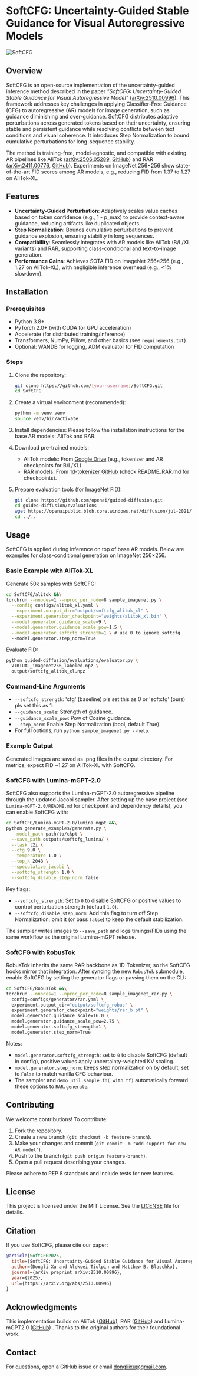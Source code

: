 # SoftCFG: Uncertainty-Guided Stable Guidance for Visual Autoregressive Models

![SoftCFG](assets/fig_1.png "SoftCFG")
## Overview

SoftCFG is an open-source implementation of the uncertainty-guided inference method described in the paper *"SoftCFG: Uncertainty-Guided Stable Guidance for Visual Autoregressive Model"* ([arXiv:2510.00996](https://arxiv.org/abs/2510.00996)). This framework addresses key challenges in applying Classifier-Free Guidance (CFG) to autoregressive (AR) models for image generation, such as guidance diminishing and over-guidance. SoftCFG distributes adaptive perturbations across generated tokens based on their uncertainty, ensuring stable and persistent guidance while resolving conflicts between text conditions and visual coherence. It introduces Step Normalization to bound cumulative perturbations for long-sequence stability.

The method is training-free, model-agnostic, and compatible with existing AR pipelines like AliTok ([arXiv:2506.05289](https://arxiv.org/abs/2506.05289), [GitHub](https://github.com/ali-vilab/alitok)) and RAR ([arXiv:2411.00776](https://arxiv.org/abs/2411.00776), [GitHub](https://github.com/bytedance/1d-tokenizer)). Experiments on ImageNet 256×256 show state-of-the-art FID scores among AR models, e.g., reducing FID from 1.37 to 1.27 on AliTok-XL.

## Features

- **Uncertainty-Guided Perturbation**: Adaptively scales value caches based on token confidence (e.g., 1 - p_max) to provide context-aware guidance, reducing artifacts like duplicated objects.
- **Step Normalization**: Bounds cumulative perturbations to prevent guidance explosion, ensuring stability in long sequences.
- **Compatibility**: Seamlessly integrates with AR models like AliTok (B/L/XL variants) and RAR, supporting class-conditional and text-to-image generation.
- **Performance Gains**: Achieves SOTA FID on ImageNet 256×256 (e.g., 1.27 on AliTok-XL), with negligible inference overhead (e.g., <1% slowdown).

## Installation

### Prerequisites

- Python 3.8+
- PyTorch 2.0+ (with CUDA for GPU acceleration)
- Accelerate (for distributed training/inference)
- Transformers, NumPy, Pillow, and other basics (see `requirements.txt`)
- Optional: WANDB for logging, ADM evaluator for FID computation

### Steps

1. Clone the repository:
   ```bash
   git clone https://github.com/[your-username]/SoftCFG.git
   cd SoftCFG
   ```

2. Create a virtual environment (recommended):
   ```bash
   python -m venv venv
   source venv/bin/activate 
   ```

3. Install dependencies:
  Please follow the installation instructions for the base AR models: AliTok and RAR: 
4. Download pre-trained models:
   - AliTok models: From [Google Drive](https://drive.google.com/drive/folders/1dBjcFfClmBvf2cSlelFMT2gMlS8OQOHG?usp=sharing) (e.g., tokenizer and AR checkpoints for B/L/XL).
   - RAR models: From [1d-tokenizer GitHub](https://github.com/bytedance/1d-tokenizer) (check README_RAR.md for checkpoints).

5. Prepare evaluation tools (for ImageNet FID):
   ```bash
   git clone https://github.com/openai/guided-diffusion.git
   cd guided-diffusion/evaluations
   wget https://openaipublic.blob.core.windows.net/diffusion/jul-2021/ref_batches/imagenet/256/VIRTUAL_imagenet256_labeled.npz
   cd ../..
   ```

## Usage

SoftCFG is applied during inference on top of base AR models. Below are examples for class-conditional generation on ImageNet 256×256.

### Basic Example with AliTok-XL

Generate 50k samples with SoftCFG:
```bash
cd SoftCFG/alitok &&\
torchrun --nnodes=1 --nproc_per_node=8 sample_imagenet.py \
  --config configs/alitok_xl.yaml \
  --experiment.output_dir="output/softcfg_alitok_xl" \
  --experiment.generator_checkpoint="weights/alitok_xl.bin" \
  --model.generator.guidance_scale=9 \
  --model.generator.guidance_scale_pow=1.5 \
  --model.generator.softcfg_strength=1 \ # use 0 to ignore softcfg
  --model.generator.step_norm=True
```

Evaluate FID:
```bash
python guided-diffusion/evaluations/evaluator.py \
  VIRTUAL_imagenet256_labeled.npz \
  output/softcfg_alitok_xl.npz
```

### Command-Line Arguments

- `--softcfg_strength`: 'cfg' (baseline) pls set this as 0 or 'softcfg' (ours) pls set this as 1.
- `--guidance_scale`: Strength of guidance.
- `--guidance_scale_pow`: Pow of Cosine guidance.
- `--step_norm`: Enable Step Normalization (bool, default True).
- For full options, run `python sample_imagenet.py --help`.

### Example Output

Generated images are saved as .png files in the output directory. For metrics, expect FID ~1.27 on AliTok-XL with SoftCFG.

### SoftCFG with Lumina-mGPT-2.0

SoftCFG also supports the Lumina-mGPT-2.0 autoregressive pipeline through the updated Jacobi sampler. After setting up the base project (see `Lumina-mGPT-2.0/README.md` for checkpoint and dependency details), you can enable SoftCFG with:

```bash
cd SoftCFG/Lumina-mGPT-2.0/lumina_mgpt &&\
python generate_examples/generate.py \
  --model_path path/to/ckpt \
  --save_path outputs/softcfg_lumina/ \
  --task t2i \
  --cfg 9.0 \
  --temperature 1.0 \
  --top_k 2048 \
  --speculative_jacobi \
  --softcfg_strength 1.0 \
  --softcfg_disable_step_norm false
```

Key flags:
- `--softcfg_strength`: Set to `0` to disable SoftCFG or positive values to control perturbation strength (default `1.0`).
- `--softcfg_disable_step_norm`: Add this flag to turn off Step Normalization; omit it (or pass `false`) to keep the default stabilization.

The sampler writes images to `--save_path` and logs timings/FIDs using the same workflow as the original Lumina-mGPT release.

### SoftCFG with RobusTok

RobusTok inherits the same RAR backbone as 1D-Tokenizer, so the SoftCFG hooks mirror that integration. After syncing the new `RobusTok` submodule, enable SoftCFG by setting the generator flags or passing them on the CLI:

```bash
cd SoftCFG/RobusTok &&\
torchrun --nnodes=1 --nproc_per_node=8 sample_imagenet_rar.py \
  config=configs/generator/rar.yaml \
  experiment.output_dir="output/softcfg_robus" \
  experiment.generator_checkpoint="weights/rar_b.pt" \
  model.generator.guidance_scale=16.0 \
  model.generator.guidance_scale_pow=2.75 \
  model.generator.softcfg_strength=1 \
  model.generator.step_norm=True
```

Notes:
- `model.generator.softcfg_strength`: set to `0` to disable SoftCFG (default in config), positive values apply uncertainty-weighted KV scaling.
- `model.generator.step_norm`: keeps step normalization on by default; set to `False` to match vanilla CFG behaviour.
- The sampler and `demo_util.sample_fn(_with_tf)` automatically forward these options to `RAR.generate`.

## Contributing

We welcome contributions! To contribute:

1. Fork the repository.
2. Create a new branch (`git checkout -b feature-branch`).
3. Make your changes and commit (`git commit -m "Add support for new AR model"`).
4. Push to the branch (`git push origin feature-branch`).
5. Open a pull request describing your changes.

Please adhere to PEP 8 standards and include tests for new features.

## License

This project is licensed under the MIT License. See the [LICENSE](LICENSE) file for details.

## Citation

If you use SoftCFG, please cite our paper:

```bibtex
@article{SoftCFG2025,
  title={SoftCFG: Uncertainty-Guided Stable Guidance for Visual Autoregressive Model},
  author={Dongli Xu and Aleksei Tiulpin and Matthew B. Blaschko},
  journal={arXiv preprint arXiv:2510.00996},
  year={2025},
  url={https://arxiv.org/abs/2510.00996}
}
```

## Acknowledgments

This implementation builds on AliTok ([GitHub](https://github.com/ali-vilab/alitok)), RAR ([GitHub](https://github.com/bytedance/1d-tokenizer)) and Lumina-mGPT2.0 ([GitHub](https://github.com/Alpha-VLLM/Lumina-mGPT-2.0)) . Thanks to the original authors for their foundational work.

## Contact

For questions, open a GitHub issue or email dongliixu@gmail.com.
